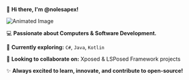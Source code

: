👋 **Hi there, I'm @nolesapex!**

![Animated Image](https://i.imgur.com/h6j62oj.gif)

💻 **Passionate about Computers & Software Development.**

🌱 **Currently exploring:** `C#`, `Java`, `Kotlin`

🚀 **Looking to collaborate on:** Xposed & LSPosed Framework projects

✨ **Always excited to learn, innovate, and contribute to open-source!**

  

<!---
nolesapex/nolesapex is a ✨ special ✨ repository because its `README.md` (this file) appears on your GitHub profile.
You can click the Preview link to take a look at your changes.
--->
